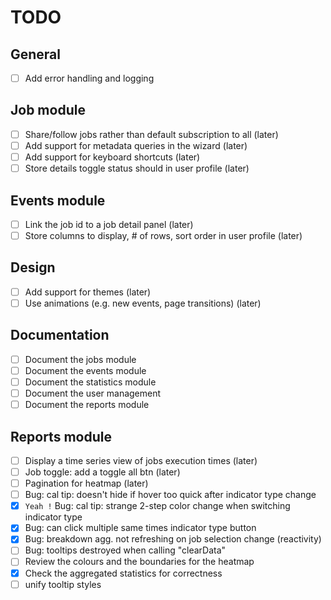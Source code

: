# TODO

## General
- [ ] Add error handling and logging

## Job module
- [ ] Share/follow jobs rather than default subscription to all (later)
- [ ] Add support for metadata queries in the wizard (later)
- [ ] Add support for keyboard shortcuts (later)
- [ ] Store details toggle status should in user profile (later)

## Events module
- [ ] Link the job id to a job detail panel (later)
- [ ] Store columns to display, # of rows, sort order in user profile (later)

## Design
- [ ] Add support for themes (later)
- [ ] Use animations (e.g. new events, page transitions) (later)

## Documentation
- [ ] Document the jobs module
- [ ] Document the events module
- [ ] Document the statistics module
- [ ] Document the user management
- [ ] Document the reports module

## Reports module
- [ ] Display a time series view of jobs execution times (later)
- [ ] Job toggle: add a toggle all btn (later)
- [ ] Pagination for heatmap (later)
- [ ] Bug: cal tip: doesn't hide if hover too quick after indicator type change
- [x] ```Yeah !``` Bug: cal tip: strange 2-step color change when switching indicator type
- [x] Bug: can click multiple same times indicator type button
- [x] Bug: breakdown agg. not refreshing on job selection change (reactivity)
- [ ] Bug: tooltips destroyed when calling "clearData"
- [ ] Review the colours and the boundaries for the heatmap
- [x] Check the aggregated statistics for correctness
- [ ] unify tooltip styles
